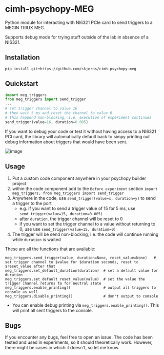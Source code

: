 # cimh-psychopy-MEG

Python module for interacting with NI6321 PCIe card to send triggers to a MEGIN TRIUX MEG.

Supports debug mode for trying stuff outside of the lab in absence of a NI6321.

## Installation

`pip install git+https://github.com/skjerns/cimh-psychopy-meg`

## Quickstart

```Python
import meg_triggers
from meg_triggers import send_trigger
...
# set trigger channel to value 16 
# then wait 5 ms and reset the channel to value 0
# this happend non-blocking, i.e. execution of experiment continues
send_trigger(value=16, duration=0.005)
```

If you want to debug your code or test it without having access to a NI6321 PCI card, the library will automatically default back to simpy printing out debug information about triggers that would have been sent.

![image](https://github.com/skjerns/cimh-psychopy-MEG/assets/14980558/2804ad4f-1b7b-47f3-a4c1-add9e052c142)


## Usage

1. Put a custom code component anywhere in your psychopy builder project
2. within the code component add to the `Before experiment` section `import meg_triggers; from meg_triggers import send_trigger`
3. Anywhere in the code, use `send_trigger(value=x, duration=y)` to send a trigger to the port
    - e.g. if you want to send a trigger value of 15 for 5 ms, use `send_trigger(value=15, duration=0.005)`
    - after `duration`, the trigger channel will be reset to 0
    - if you want to set the trigger channel to a value without returning to 0, use use `send_trigger(value=15, duration=0)`
5. The trigger will be send non-blocking, i.e. the code will continue running while `duration` is waited

These are all the functions that are available:
```
meg_triggers.send_trigger(value, duration=None, reset_value=None)   # set trigger channel to $value for $duration seconds, reset to $reset_value after that
meg_triggers.set_default_duration(duration)  # set a default value for duration
meg_triggers.set_default_reset_value(value)  # set the value the trigger channel returns to for neutral state
meg_triggers.enable_printing()               # output all triggers to console as well
meg_triggers.disable_printing()              # don't output to console
```

- You can enable debug printing via `meg_triggers.enable_printing()`. This will print all sent triggers to the console.

## Bugs

If you encounter any bugs, feel free to open an issue. The code has been tested and used in experiments, so it should theoretically work. However, there might be cases in which it doesn't, so let me know.
